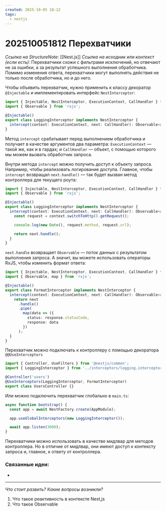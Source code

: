 ```yaml
---
created: 2025-10-05 18:12
tags:
  - nestjs
---
```

# 202510051812 Перехватчики

*Ссылка на StructureNote:* [[Nest.js]]
*Ссылка на исходник или контекст (если есть):* 
Перехватчики схожи с фильтрами исключений, но отвечают не за ошибки, а за результат успешного выполнения обработчика. Помимо изменения ответа, перехватчики могут выполнять действия не только после обработчика, но и до него.

Чтобы объявить перехватчик, нужно применить к классу декоратор `@Injectable` и имплементировать интерфейс `NestInterceptor`:

```ts
import { Injectable, NestInterceptor, ExecutionContext, CallHandler } from '@nestjs/common';
import { Observable } from 'rxjs';

@Injectable()
export class LoggingInterceptor implements NestInterceptor {
  intercept(context: ExecutionContext, next: CallHandler): Observable<any> {}
}
```

Метод `intercept` срабатывает перед выполнением обработчика и получает в качестве аргументов два параметра: `ExecutionContext` — такой же, как и в гардах; и `CallHandler` — объект, с помощью которого мы можем вызвать обработчик запроса.

Внутри метода `intercept` можно получить доступ к объекту запроса. Например, чтобы реализовать логирование доступа. Главное, чтобы `intercept` возвращал `next.handle()` — так будет вызван метод контроллера для текущего роута:

```ts
import { Injectable, NestInterceptor, ExecutionContext, CallHandler } from '@nestjs/common';
import { Observable } from 'rxjs';

@Injectable()
export class LoggingInterceptor implements NestInterceptor {
  intercept(context: ExecutionContext, next: CallHandler): Observable<any> {
    const request = context.switchToHttp().getRequest();

    console.log(new Date(), request.method, request.url);

    return next.handle();
  }
}
```

`next.handle` возвращает `Observable` — поток данных с результатом выполнения запроса. А значит, вы можете использовать операторы RxJS, чтобы изменить формат ответа:

```ts
import { Injectable, NestInterceptor, ExecutionContext, CallHandler } from '@nestjs/common';
import { Observable, map } from 'rxjs';

@Injectable()
export class FormatInterceptor implements NestInterceptor {
  intercept(context: ExecutionContext, next: CallHandler): Observable<any> {
    return next
      .handle()
      .pipe(
        map(data => ({
          status: response.statusCode,
          response: data
        })
      );
  }
}
```

Перехватчик можно подключать к контроллеру с помощью декоратора `@@UseInterceptors`

```ts
import { Controller, UseFilters } from '@nestjs/common';
import { LoggingInterceptor } from '../interceptors/logging.interceptor';

@Controller('users')
@UseInterceptors(LoggingInterceptor, FormatInterceptor)
export class UsersController {}
```

Или можно подключить перехватчик глобально в `main.ts`:

```ts
async function bootstrap() {
  const app = await NestFactory.create(AppModule);

  app.useGlobalInterceptors(new LoggingInterceptor());

  await app.listen(3000);
}
```

Перехватчики можно использовать в качестве мидлвар для методов контроллера. Но в отличие от мидлвар, они имеют доступ к контексту запроса и, главное, к ответу от контроллера.

### Связанные идеи:

* 
---

*Что стоит развить? Какие вопросы возникли?*
1) Что такое реактивность в контексте Nest,js
2) Что такое Observable

